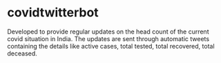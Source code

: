 # covidtwitterbot

Developed to provide regular updates on the head count of the current covid situation in India.
The updates are sent through automatic tweets containing the details like active cases, total tested, total recovered, total deceased.
